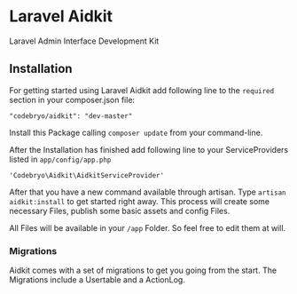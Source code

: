 Laravel Aidkit
======

Laravel Admin Interface Development Kit

## Installation

For getting started using Laravel Aidkit
add following line to the `required` section in your composer.json file:

`
"codebryo/aidkit": "dev-master"
`

Install this Package calling `composer update` from your command-line.

After the Installation has finished add following line to your ServiceProviders listed in `app/config/app.php`

` 'Codebryo\Aidkit\AidkitServiceProvider' `

After that you have a new command available through artisan. Type `artisan aidkit:install` to get started right away.
This process will create some necessary Files, publish some basic assets and config Files. 

All Files will be available in your `/app` Folder. So feel free to edit them at will.

### Migrations
	
Aidkit comes with a set of migrations to get you going from the start.
The Migrations include a Usertable and a ActionLog.